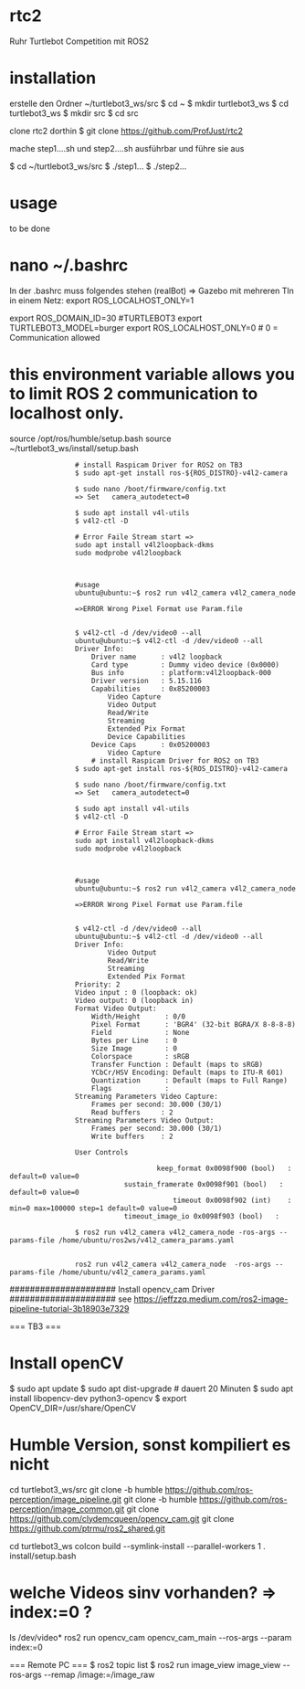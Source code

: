 # rtc2
Ruhr Turtlebot Competition mit ROS2

# installation
erstelle den Ordner  ~/turtlebot3_ws/src
  $ cd ~
  $ mkdir turtlebot3_ws
  $ cd turtlebot3_ws
  $ mkdir src
  $ cd src

clone rtc2 dorthin
  $ git clone https://github.com/ProfJust/rtc2
  

mache step1....sh und step2....sh ausführbar
und führe sie aus

$ cd ~/turtlebot3_ws/src
$ ./step1...
$ ./step2...

# usage
to be done



# nano ~/.bashrc

In der .bashrc muss folgendes stehen (realBot)
 => Gazebo mit mehreren Tln in einem Netz:  export ROS_LOCALHOST_ONLY=1  

export ROS_DOMAIN_ID=30 #TURTLEBOT3
export TURTLEBOT3_MODEL=burger
export ROS_LOCALHOST_ONLY=0  # 0 = Communication allowed
# this environment variable allows you to limit ROS 2 communication to localhost only.
source /opt/ros/humble/setup.bash
source ~/turtlebot3_ws/install/setup.bash



					# install Raspicam Driver for ROS2 on TB3
					$ sudo apt-get install ros-${ROS_DISTRO}-v4l2-camera

					$ sudo nano /boot/firmware/config.txt
					=> Set   camera_autodetect=0

					$ sudo apt install v4l-utils
					$ v4l2-ctl -D

					# Error Faile Stream start =>
					sudo apt install v4l2loopback-dkms
					sudo modprobe v4l2loopback



					#usage
					ubuntu@ubuntu:~$ ros2 run v4l2_camera v4l2_camera_node

					=>ERROR Wrong Pixel Format use Param.file


					$ v4l2-ctl -d /dev/video0 --all
					ubuntu@ubuntu:~$ v4l2-ctl -d /dev/video0 --all
					Driver Info:
						Driver name      : v4l2 loopback
						Card type        : Dummy video device (0x0000)
						Bus info         : platform:v4l2loopback-000
						Driver version   : 5.15.116
						Capabilities     : 0x85200003
							Video Capture
							Video Output
							Read/Write
							Streaming
							Extended Pix Format
							Device Capabilities
						Device Caps      : 0x05200003
							Video Capture
						# install Raspicam Driver for ROS2 on TB3
					$ sudo apt-get install ros-${ROS_DISTRO}-v4l2-camera

					$ sudo nano /boot/firmware/config.txt
					=> Set   camera_autodetect=0

					$ sudo apt install v4l-utils
					$ v4l2-ctl -D

					# Error Faile Stream start =>
					sudo apt install v4l2loopback-dkms
					sudo modprobe v4l2loopback



					#usage
					ubuntu@ubuntu:~$ ros2 run v4l2_camera v4l2_camera_node

					=>ERROR Wrong Pixel Format use Param.file


					$ v4l2-ctl -d /dev/video0 --all
					ubuntu@ubuntu:~$ v4l2-ctl -d /dev/video0 --all
					Driver Info:
							Video Output
							Read/Write
							Streaming
							Extended Pix Format
					Priority: 2
					Video input : 0 (loopback: ok)
					Video output: 0 (loopback in)
					Format Video Output:
						Width/Height      : 0/0
						Pixel Format      : 'BGR4' (32-bit BGRA/X 8-8-8-8)
						Field             : None
						Bytes per Line    : 0
						Size Image        : 0
						Colorspace        : sRGB
						Transfer Function : Default (maps to sRGB)
						YCbCr/HSV Encoding: Default (maps to ITU-R 601)
						Quantization      : Default (maps to Full Range)
						Flags             : 
					Streaming Parameters Video Capture:
						Frames per second: 30.000 (30/1)
						Read buffers     : 2
					Streaming Parameters Video Output:
						Frames per second: 30.000 (30/1)
						Write buffers    : 2

					User Controls

										keep_format 0x0098f900 (bool)   : default=0 value=0
								sustain_framerate 0x0098f901 (bool)   : default=0 value=0
											timeout 0x0098f902 (int)    : min=0 max=100000 step=1 default=0 value=0
								timeout_image_io 0x0098f903 (bool)   : 
								
					$ ros2 run v4l2_camera v4l2_camera_node -ros-args --params-file /home/ubuntu/ros2ws/v4l2_camera_params.yaml


					ros2 run v4l2_camera v4l2_camera_node  -ros-args --params-file /home/ubuntu/v4l2_camera_params.yaml



##################### Install opencv_cam Driver #####################
see https://jeffzzq.medium.com/ros2-image-pipeline-tutorial-3b18903e7329

=== TB3 ===
 # Install openCV
  $ sudo apt update
  $ sudo apt dist-upgrade    # dauert 20 Minuten
  $ sudo apt install libopencv-dev python3-opencv
  $ export OpenCV_DIR=/usr/share/OpenCV

 # Humble Version, sonst kompiliert es nicht
  cd turtlebot3_ws/src
  git clone -b humble https://github.com/ros-perception/image_pipeline.git
  git clone -b humble https://github.com/ros-perception/image_common.git
  git clone https://github.com/clydemcqueen/opencv_cam.git
  git clone https://github.com/ptrmu/ros2_shared.git

  cd turtlebot3_ws
  colcon build --symlink-install --parallel-workers 1
  . install/setup.bash
 
 # welche Videos sinv vorhanden?  => index:=0 ?
  ls /dev/video*
  ros2 run opencv_cam opencv_cam_main --ros-args --param index:=0


=== Remote PC ===
 $ ros2 topic list
 $ ros2 run image_view image_view --ros-args --remap /image:=/image_raw